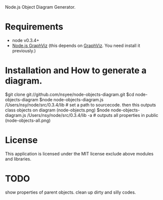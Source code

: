 Node.js Object Diagram Generator.

# Requirements

* node v0.3.4+
* [Node.js GraphViz](https://github.com/glejeune/node-graphviz) (this depends on [GraphViz](http://www.graphviz.org/). You need install it previously.)

# Installation and How to generate a diagram.

  $git clone git://github.com/nsyee/node-objects-diagram.git
  $cd node-objects-diagram
  $node node-objects-diagram.js /Users/nsy/node/src/0.3.4/lib  # set a path to sourcecode. then this outputs class objects on diagram (node-objects.png)
  $node node-objects-diagram.js /Users/nsy/node/src/0.3.4/lib -a  # outputs all properties in public (node-objects-all.png)

# License
This application is licensed under the MIT license exclude above modules and libraries.

# TODO
show properties of parent objects. clean up dirty and silly codes.
